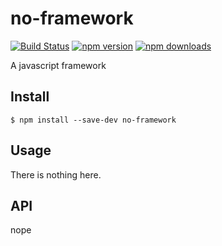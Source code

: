 # no-framework

[![Build Status](https://travis-ci.org/akvadrako/no-framework.svg?branch=master)](https://travis-ci.org/akvadrako/no-framework)
[![npm version](https://badge.fury.io/js/no-framework.png)](https://www.npmjs.com/package/no-framework)
[![npm downloads](https://img.shields.io/npm/dm/no-framework.svg)](https://www.npmjs.com/package/no-framework)

A javascript framework

## Install

```
$ npm install --save-dev no-framework
```

## Usage

There is nothing here.

## API

nope

